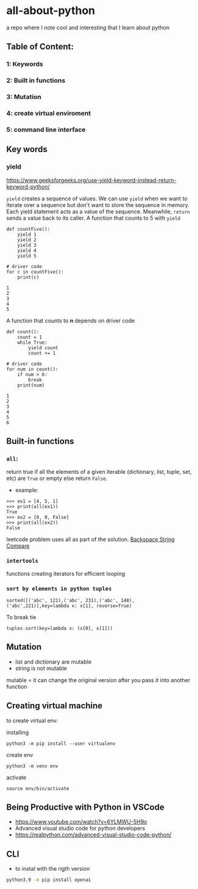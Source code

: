 # all-about-python
a repo where I note cool and interesting that I learn about python

## Table of Content:
### 1: Keywords
### 2: Built in functions
### 3: Mutation
### 4: create virtual enviroment
### 5: command line interface

## Key words
### yield
https://www.geeksforgeeks.org/use-yield-keyword-instead-return-keyword-python/

`yield` creates a sequence of values.  We can use `yield` when we want to iterate over a sequence but don't want to store the sequence in memory.
Each yield statement acts as a value of the sequence.  Meanwhile, `return` sends a value back to its caller.
A function that counts to 5 with `yield`
```
def countFive():
	yield 1
	yield 2
	yield 3
	yield 4
	yield 5

# driver code
for c in countFive():
	print(c)

```
```
1
2
3
4
5
```
A function that counts to ***n*** depends on driver code
```
def count():
	count = 1
	while True:
		yield count
		count += 1

# driver code
for num in count():
	if num > 6:
		break
	print(num)
```
```
1
2
3
4
5
6
```
## Built-in functions
### `all`:
return true if all the elements of a given iterable (dictionary, list, tuple, set, etc) are `True` or empty else return `False`.

- example: 
```
>>> ex1 = [4, 5, 1]
>>> print(all(ex1))
True
>>> ex2 = [0, 0, False]
>>> print(all(ex2))
False
```

leetcode problem uses all as part of the solution.
[Backspace String Compare](https://leetcode.com/problems/backspace-string-compare/)

### `intertools`
functions creating iterators for efficient looping

### `sort by elements in python tuples`
```
sorted([('abc', 121),('abc', 231),('abc', 148), ('abc',221)],key=lambda x: x[1], reverse=True)
```

To break tie
```
tuples.sort(key=lambda x: (x[0], x[1]))
```

## Mutation
- list and dictionary are mutable
- string is not mutable

mutable = it can change the original version after you pass it into another function

## Creating virtual machine
to create virtual env:

installing
```
python3 -m pip install --user virtualenv
```
create env
```
python3 -m venv env
```
activate
```
source env/bin/activate
```

## Being Productive with Python in VSCode
- https://www.youtube.com/watch?v=6YLMWU-5H9o
- Advanced visual studio code for python developers
- https://realpython.com/advanced-visual-studio-code-python/

## CLI
- to instal with the rigth version
```bash
python3.9 -m pip install openai
```

